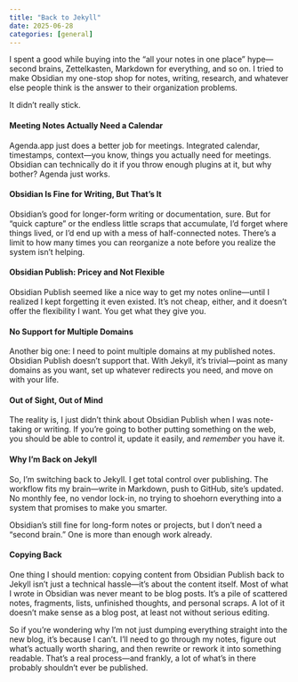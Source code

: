 ```yaml
---
title: "Back to Jekyll"
date: 2025-06-28
categories: [general]
---
```

I spent a good while buying into the “all your notes in one place” hype—second brains, Zettelkasten, Markdown for everything, and so on. I tried to make Obsidian my one-stop shop for notes, writing, research, and whatever else people think is the answer to their organization problems.

It didn’t really stick.

#### Meeting Notes Actually Need a Calendar

Agenda.app just does a better job for meetings. Integrated calendar, timestamps, context—you know, things you actually need for meetings. Obsidian can technically do it if you throw enough plugins at it, but why bother? Agenda just works.

#### Obsidian Is Fine for Writing, But That’s It

Obsidian’s good for longer-form writing or documentation, sure. But for “quick capture” or the endless little scraps that accumulate, I’d forget where things lived, or I’d end up with a mess of half-connected notes. There’s a limit to how many times you can reorganize a note before you realize the system isn’t helping.

#### Obsidian Publish: Pricey and Not Flexible

Obsidian Publish seemed like a nice way to get my notes online—until I realized I kept forgetting it even existed. It’s not cheap, either, and it doesn’t offer the flexibility I want. You get what they give you.

#### No Support for Multiple Domains

Another big one: I need to point multiple domains at my published notes. Obsidian Publish doesn’t support that. With Jekyll, it’s trivial—point as many domains as you want, set up whatever redirects you need, and move on with your life.

#### Out of Sight, Out of Mind

The reality is, I just didn’t think about Obsidian Publish when I was note-taking or writing. If you’re going to bother putting something on the web, you should be able to control it, update it easily, and *remember* you have it.

#### Why I’m Back on Jekyll

So, I’m switching back to Jekyll. I get total control over publishing. The workflow fits my brain—write in Markdown, push to GitHub, site’s updated. No monthly fee, no vendor lock-in, no trying to shoehorn everything into a system that promises to make you smarter.

Obsidian’s still fine for long-form notes or projects, but I don’t need a “second brain.” One is more than enough work already.

#### Copying Back
One thing I should mention: copying content from Obsidian Publish back to Jekyll isn’t just a technical hassle—it’s about the content itself. Most of what I wrote in Obsidian was never meant to be blog posts. It’s a pile of scattered notes, fragments, lists, unfinished thoughts, and personal scraps. A lot of it doesn’t make sense as a blog post, at least not without serious editing.

So if you’re wondering why I’m not just dumping everything straight into the new blog, it’s because I can’t. I’ll need to go through my notes, figure out what’s actually worth sharing, and then rewrite or rework it into something readable. That’s a real process—and frankly, a lot of what’s in there probably shouldn’t ever be published.
